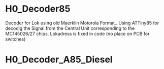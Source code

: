 # H0_Decoder85
Decoder for Lok using old Maerklin Motorola Format..
Using ATTiny85 for decodig the Signal from the Central Unit corresponding to the MC145026/27 chips.
Lokadress is fixed in code (no place on PCB for switches)
# H0_Decoder_A85_Diesel
